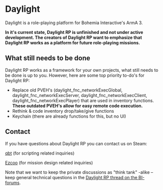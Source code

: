 # Daylight
Daylight is a role-playing platform for Bohemia Interactive's ArmA 3.

**In it's current state, Daylight RP is unfinished and not under active development. The creators of Daylight RP want to emphasize that Daylight RP works as a platform for future role-playing missions.**

## What still needs to be done
Daylight RP works as a framework for your own projects, what still needs to be done is up to you. However, here are some top priority to-do's for Daylight RP:
* Replace old PVEH's (daylight_fnc_networkExecGlobal, daylight_fnc_networkExecServer, daylight_fnc_networkExecClient, daylight_fnc_networkExecPlayer) that are used in inventory functions. **These outdated PVEH's allow for easy remote code execution.**
* Rethink & code inventory drop/take/give functions
* Keychain (there are already functions for this, but no UI)

## Contact
If you have questions about Daylight RP you can contact us on Steam:

[qbt](http://steamcommunity.com/id/qbt/)  (for scripting related inquiries)

[Ezcoo](http://steamcommunity.com/profiles/76561198053533958/) (for mission design related inquiries)

Note that we want to keep the private discussions as "think tank" -alike – keep general technical questions in the [Daylight RP thread on the BI-forums](http://forums.bistudio.com/showthread.php?161208-MP-RPG-Daylight-RP-(Coming-soon)).